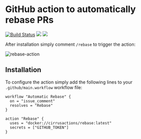 # GitHub action to automatically rebase PRs

[![Build Status](https://api.cirrus-ci.com/github/cirrus-actions/rebase.svg)](https://cirrus-ci.com/github/cirrus-actions/rebase) [![](https://images.microbadger.com/badges/version/cirrusactions/rebase.svg)](https://microbadger.com/images/cirrusactions/rebase) [![](https://images.microbadger.com/badges/image/cirrusactions/rebase.svg)](https://microbadger.com/images/cirrusactions/rebase)

After installation simply comment `/rebase` to trigger the action:

![rebase-action](https://user-images.githubusercontent.com/989066/51547853-14a57b00-1e35-11e9-841d-33114f0f0bd5.gif)

## Installation

To configure the action simply add the following lines to your `.github/main.workflow` workflow file:

```
workflow "Automatic Rebase" {
  on = "issue_comment"
  resolves = "Rebase"
}

action "Rebase" {
  uses = "docker://cirrusactions/rebase:latest"
  secrets = ["GITHUB_TOKEN"]
}
```
